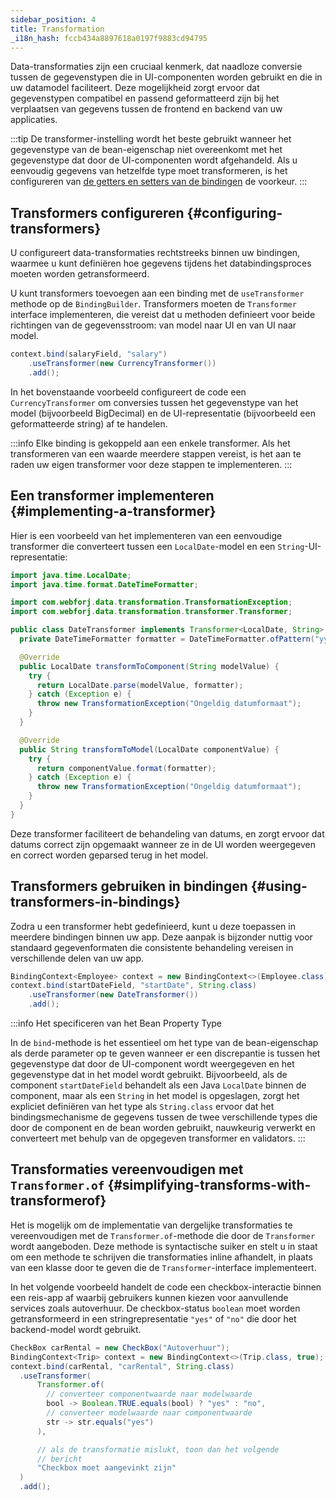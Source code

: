 ```yaml
---
sidebar_position: 4
title: Transformation
_i18n_hash: fccb434a8897618a0197f9883cd94795
---
```

Data-transformaties zijn een cruciaal kenmerk, dat naadloze conversie tussen de gegevenstypen die in UI-componenten worden gebruikt en die in uw datamodel faciliteert. Deze mogelijkheid zorgt ervoor dat gegevenstypen compatibel en passend geformatteerd zijn bij het verplaatsen van gegevens tussen de frontend en backend van uw applicaties.

:::tip
De transformer-instelling wordt het beste gebruikt wanneer het gegevenstype van de bean-eigenschap niet overeenkomt met het gegevenstype dat door de UI-componenten wordt afgehandeld. Als u eenvoudig gegevens van hetzelfde type moet transformeren, is het configureren van [de getters en setters van de bindingen](bindings#binding-getters-and-setters) de voorkeur.
:::

## Transformers configureren {#configuring-transformers}

U configureert data-transformaties rechtstreeks binnen uw bindingen, waarmee u kunt definiëren hoe gegevens tijdens het databindingsproces moeten worden getransformeerd.

U kunt transformers toevoegen aan een binding met de `useTransformer` methode op de `BindingBuilder`. Transformers moeten de `Transformer` interface implementeren, die vereist dat u methoden definieert voor beide richtingen van de gegevensstroom: van model naar UI en van UI naar model.

```java
context.bind(salaryField, "salary")
    .useTransformer(new CurrencyTransformer())
    .add();
```

In het bovenstaande voorbeeld configureert de code een `CurrencyTransformer` om conversies tussen het gegevenstype van het model (bijvoorbeeld BigDecimal) en de UI-representatie (bijvoorbeeld een geformatteerde string) af te handelen.

:::info
Elke binding is gekoppeld aan een enkele transformer. Als het transformeren van een waarde meerdere stappen vereist, is het aan te raden uw eigen transformer voor deze stappen te implementeren.
:::

## Een transformer implementeren {#implementing-a-transformer}

Hier is een voorbeeld van het implementeren van een eenvoudige transformer die converteert tussen een `LocalDate`-model en een `String`-UI-representatie:

```java
import java.time.LocalDate;
import java.time.format.DateTimeFormatter;

import com.webforj.data.transformation.TransformationException;
import com.webforj.data.transformation.transformer.Transformer;

public class DateTransformer implements Transformer<LocalDate, String> {
  private DateTimeFormatter formatter = DateTimeFormatter.ofPattern("yyyy-MM-dd");

  @Override
  public LocalDate transformToComponent(String modelValue) {
    try {
      return LocalDate.parse(modelValue, formatter);
    } catch (Exception e) {
      throw new TransformationException("Ongeldig datumformaat");
    }
  }

  @Override
  public String transformToModel(LocalDate componentValue) {
    try {
      return componentValue.format(formatter);
    } catch (Exception e) {
      throw new TransformationException("Ongeldig datumformaat");
    }
  }
}
```

Deze transformer faciliteert de behandeling van datums, en zorgt ervoor dat datums correct zijn opgemaakt wanneer ze in de UI worden weergegeven en correct worden geparsed terug in het model.

## Transformers gebruiken in bindingen {#using-transformers-in-bindings}

Zodra u een transformer hebt gedefinieerd, kunt u deze toepassen in meerdere bindingen binnen uw app. Deze aanpak is bijzonder nuttig voor standaard gegevenformaten die consistente behandeling vereisen in verschillende delen van uw app.

```java
BindingContext<Employee> context = new BindingContext<>(Employee.class);
context.bind(startDateField, "startDate", String.class)
    .useTransformer(new DateTransformer())
    .add();
```

:::info Het specificeren van het Bean Property Type

In de `bind`-methode is het essentieel om het type van de bean-eigenschap als derde parameter op te geven wanneer er een discrepantie is tussen het gegevenstype dat door de UI-component wordt weergegeven en het gegevenstype dat in het model wordt gebruikt. Bijvoorbeeld, als de component `startDateField` behandelt als een Java `LocalDate` binnen de component, maar als een `String` in het model is opgeslagen, zorgt het expliciet definiëren van het type als `String.class` ervoor dat het bindingsmechanisme de gegevens tussen de twee verschillende types die door de component en de bean worden gebruikt, nauwkeurig verwerkt en converteert met behulp van de opgegeven transformer en validators.
:::

## Transformaties vereenvoudigen met `Transformer.of` {#simplifying-transforms-with-transformerof}

Het is mogelijk om de implementatie van dergelijke transformaties te vereenvoudigen met de `Transformer.of`-methode die door de `Transformer` wordt aangeboden. Deze methode is syntactische suiker en stelt u in staat om een methode te schrijven die transformaties inline afhandelt, in plaats van een klasse door te geven die de `Transformer`-interface implementeert.

In het volgende voorbeeld handelt de code een checkbox-interactie binnen een reis-app af waarbij gebruikers kunnen kiezen voor aanvullende services zoals autoverhuur. De checkbox-status `boolean` moet worden getransformeerd in een stringrepresentatie `"yes"` of `"no"` die door het backend-model wordt gebruikt.

```java
CheckBox carRental = new CheckBox("Autoverhuur");
BindingContext<Trip> context = new BindingContext<>(Trip.class, true);
context.bind(carRental, "carRental", String.class)
  .useTransformer(
      Transformer.of(
        // converteer componentwaarde naar modelwaarde
        bool -> Boolean.TRUE.equals(bool) ? "yes" : "no",
        // converteer modelwaarde naar componentwaarde
        str -> str.equals("yes")
      ), 

      // als de transformatie mislukt, toon dan het volgende
      // bericht
      "Checkbox moet aangevinkt zijn"
  )
  .add();
```
